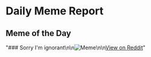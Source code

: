 # Daily Meme Report

## Meme of the Day
"### Sorry I'm ignorant\n\n![Meme](https://i.redd.it/czi9ccvwd2ef1.png)\n\n[View on Reddit](https://redd.it/1m4ur38)"
